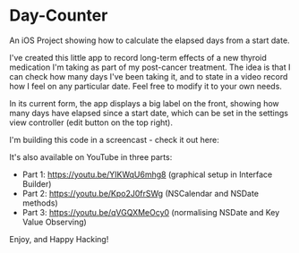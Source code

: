 # Day-Counter
An iOS Project showing how to calculate the elapsed days from a start date.

I've created this little app to record long-term effects of a new thyroid medication I'm taking as part of my post-cancer treatment. 
The idea is that I can check how many days I've been taking it, and to state in a video record how I feel on any particular date.
Feel free to modify it to your own needs.

In its current form, the app displays a big label on the front, showing how many days have elapsed since a start date, 
which can be set in the settings view controller (edit button on the top right).

I'm building this code in a screencast - check it out here:

It's also available on YouTube in three parts:
* Part 1: https://youtu.be/YIKWqU6mhg8 (graphical setup in Interface Builder)
* Part 2: https://youtu.be/Kpo2J0frSWg (NSCalendar and NSDate methods)
* Part 3: https://youtu.be/qVGQXMeOcy0 (normalising NSDate and Key Value Observing)

Enjoy, and Happy Hacking!
